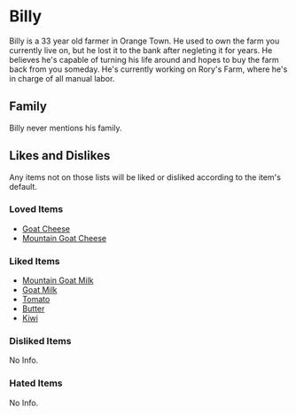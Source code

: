 # Billy

Billy is a 33 year old farmer in Orange Town. He used to own the farm you currently live on, but he lost it to the bank after negleting it for years. He believes he's capable of turning his life around and hopes to buy the farm back from you someday. He's currently working on Rory's Farm, where he's in charge of all manual labor.

## Family

Billy never mentions his family.

## Likes and Dislikes

Any items not on those lists will be liked or disliked according to the item's default.

### Loved Items

- [Goat Cheese](../items/goat-cheese.md)
- [Mountain Goat Cheese](../items/mountain-goat-cheese.md)

### Liked Items

- [Mountain Goat Milk](../items/mountain-goat-milk.md)
- [Goat Milk](../items/goat-milk.md)
- [Tomato](../items/tomato.md)
- [Butter](../items/butter.md)
- [Kiwi](../items/kiwi.md)

### Disliked Items

No Info.

### Hated Items

No Info.